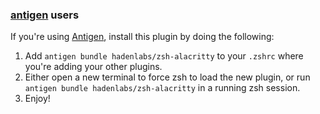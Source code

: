 <!-- Space: Projects -->
<!-- Parent: ZshAlacritty -->
<!-- Title: Installation Antigen ZshAlacritty -->
<!-- Label: ZshAlacritty -->
<!-- Label: Project -->
<!-- Label: Installation -->
<!-- Label: Antigen -->
<!-- Include: docs/disclaimer.md -->
<!-- Include: ac:toc -->

### [antigen](https://github.com/zsh-users/antigen) users

If you're using [Antigen](https://github.com/zsh-users/antigen), install this plugin by doing the following:

1.  Add `antigen bundle hadenlabs/zsh-alacritty` to your `.zshrc` where you're adding your other plugins.
2.  Either open a new terminal to force zsh to load the new plugin, or run `antigen bundle hadenlabs/zsh-alacritty` in a running zsh session.
3.  Enjoy!
